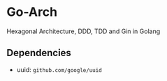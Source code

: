 # Go-Arch
 Hexagonal Architecture, DDD, TDD and Gin in Golang


## Dependencies
- uuid: `github.com/google/uuid`

